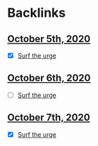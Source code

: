 
# Backlinks
## [October 5th, 2020](<October 5th, 2020.md>)
- [x] [Surf the urge](<Surf the urge.md>)

## [October 6th, 2020](<October 6th, 2020.md>)
- [ ] [Surf the urge](<Surf the urge.md>)

## [October 7th, 2020](<October 7th, 2020.md>)
- [x] [Surf the urge](<Surf the urge.md>)

